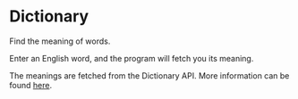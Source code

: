# Dictionary
Find the meaning of words.  

Enter an English word, and the program will fetch you its meaning.  

The meanings are fetched from the Dictionary API. More information can be found 
[here](https://dictionaryapi.dev/).
